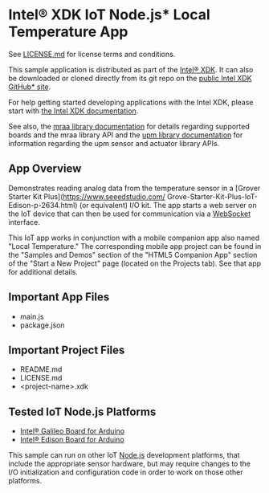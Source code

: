 Intel® XDK IoT Node.js\* Local Temperature App
==============================================
See [LICENSE.md](LICENSE.md) for license terms and conditions.

This sample application is distributed as part of the
[Intel® XDK](http://xdk.intel.com). It can also be downloaded
or cloned directly from its git repo on the
[public Intel XDK GitHub\* site](https://github.com/gomobile).

For help getting started developing applications with the
Intel XDK, please start with
[the Intel XDK documentation](https://software.intel.com/en-us/xdk/docs).

See also, the
[mraa library documentation](https://iotdk.intel.com/docs/master/mraa/index.html)
for details regarding supported boards and the mraa library API and the
[upm library documentation](https://iotdk.intel.com/docs/master/upm/) for
information regarding the upm sensor and actuator library APIs.

App Overview
------------
Demonstrates reading analog data from the temperature sensor in a
[Grover Starter Kit Plus](https://www.seeedstudio.com/
Grove-Starter-Kit-Plus-IoT-Edison-p-2634.html) (or equivalent) I/O kit.
The app starts a web server on the IoT device that can then be used for
communication via a [WebSocket](https://www.websocket.org/) interface.

This IoT app works in conjunction with a mobile companion app also named
"Local Temperature." The corresponding mobile app project can be found in the
"Samples and Demos" section of the "HTML5 Companion App" section of the "Start
a New Project" page (located on the Projects tab). See that app for additional
details.

Important App Files
-------------------
* main.js
* package.json

Important Project Files
-----------------------
* README.md
* LICENSE.md
* \<project-name\>.xdk

Tested IoT Node.js Platforms
----------------------------
* [Intel® Galileo Board for Arduino](http://intel.com/galileo)
* [Intel® Edison Board for Arduino](http://intel.com/edison)

This sample can run on other IoT [Node.js](http://nodejs.org) development
platforms, that include the appropriate sensor hardware, but may require
changes to the I/O initialization and configuration code in order to work on
those other platforms.
